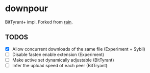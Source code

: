 downpour
====

BitTyrant+ impl. Forked from [rain](https://github.com/cenkalti/rain).

TODOS
--------
- [x] Allow concurrent downloads of the same file (Experiment + Sybil)
- [ ] Disable fasten enable extension (Experiment)
- [ ] Make active set dynamically adjustable (BitTyrant)
- [ ] Infer the upload speed of each peer (BitTryant)
